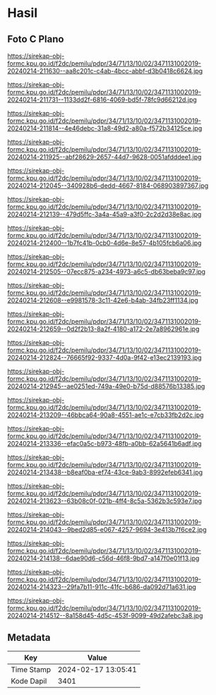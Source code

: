 # Hasil

## Foto C Plano

https://sirekap-obj-formc.kpu.go.id/f2dc/pemilu/pdpr/34/71/13/10/02/3471131002019-20240214-211630--aa8c201c-c4ab-4bcc-abbf-d3b0418c6624.jpg

https://sirekap-obj-formc.kpu.go.id/f2dc/pemilu/pdpr/34/71/13/10/02/3471131002019-20240214-211731--1133dd2f-6816-4069-bd5f-78fc9d66212d.jpg

https://sirekap-obj-formc.kpu.go.id/f2dc/pemilu/pdpr/34/71/13/10/02/3471131002019-20240214-211814--4e46debc-31a8-49d2-a80a-f572b34125ce.jpg

https://sirekap-obj-formc.kpu.go.id/f2dc/pemilu/pdpr/34/71/13/10/02/3471131002019-20240214-211925--abf28629-2657-44d7-9628-0051afdddee1.jpg

https://sirekap-obj-formc.kpu.go.id/f2dc/pemilu/pdpr/34/71/13/10/02/3471131002019-20240214-212045--340928b6-dedd-4667-8184-068903897367.jpg

https://sirekap-obj-formc.kpu.go.id/f2dc/pemilu/pdpr/34/71/13/10/02/3471131002019-20240214-212139--479d5ffc-3a4a-45a9-a3f0-2c2d2d38e8ac.jpg

https://sirekap-obj-formc.kpu.go.id/f2dc/pemilu/pdpr/34/71/13/10/02/3471131002019-20240214-212400--1b7fc41b-0cb0-4d6e-8e57-4b105fcb6a06.jpg

https://sirekap-obj-formc.kpu.go.id/f2dc/pemilu/pdpr/34/71/13/10/02/3471131002019-20240214-212505--07ecc875-a234-4973-a6c5-db63beba9c97.jpg

https://sirekap-obj-formc.kpu.go.id/f2dc/pemilu/pdpr/34/71/13/10/02/3471131002019-20240214-212608--e9981578-3c11-42e6-b4ab-34fb23ff1134.jpg

https://sirekap-obj-formc.kpu.go.id/f2dc/pemilu/pdpr/34/71/13/10/02/3471131002019-20240214-212659--0d2f2b13-8a2f-4180-a172-2e7a8962961e.jpg

https://sirekap-obj-formc.kpu.go.id/f2dc/pemilu/pdpr/34/71/13/10/02/3471131002019-20240214-212824--76665f92-9337-4d0a-9f42-e13ec2139193.jpg

https://sirekap-obj-formc.kpu.go.id/f2dc/pemilu/pdpr/34/71/13/10/02/3471131002019-20240214-212945--ae0251ed-749a-49e0-b75d-d88576b13385.jpg

https://sirekap-obj-formc.kpu.go.id/f2dc/pemilu/pdpr/34/71/13/10/02/3471131002019-20240214-213209--46bbca64-90a8-4551-ae1c-e7cb33fb2d2c.jpg

https://sirekap-obj-formc.kpu.go.id/f2dc/pemilu/pdpr/34/71/13/10/02/3471131002019-20240214-213336--efac0a5c-b973-48fb-a0bb-62a5641b6adf.jpg

https://sirekap-obj-formc.kpu.go.id/f2dc/pemilu/pdpr/34/71/13/10/02/3471131002019-20240214-213438--b8eaf0ba-ef74-43ce-9ab3-8992efeb6341.jpg

https://sirekap-obj-formc.kpu.go.id/f2dc/pemilu/pdpr/34/71/13/10/02/3471131002019-20240214-213623--63b08c0f-021b-4ff4-8c5a-5362b3c593e7.jpg

https://sirekap-obj-formc.kpu.go.id/f2dc/pemilu/pdpr/34/71/13/10/02/3471131002019-20240214-214043--9bed2d85-e067-4257-9694-3e413b7f6ce2.jpg

https://sirekap-obj-formc.kpu.go.id/f2dc/pemilu/pdpr/34/71/13/10/02/3471131002019-20240214-214138--6dae90d6-c56d-46f8-9bd7-a147f0e01f13.jpg

https://sirekap-obj-formc.kpu.go.id/f2dc/pemilu/pdpr/34/71/13/10/02/3471131002019-20240214-214323--29fa7b11-911c-41fc-b686-da092d71a631.jpg

https://sirekap-obj-formc.kpu.go.id/f2dc/pemilu/pdpr/34/71/13/10/02/3471131002019-20240214-214512--8a158d45-4d5c-453f-9099-49d2afebc3a8.jpg


## Metadata

| Key        | Value               |
| ---------- | ------------------- |
| Time Stamp | 2024-02-17 13:05:41 |
| Kode Dapil | 3401                |



